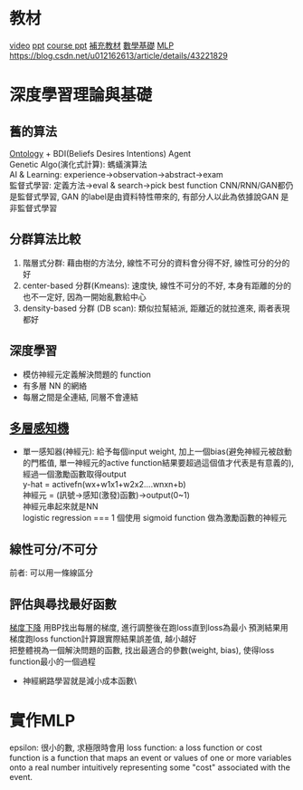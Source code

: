 # 教材
[video](https://www.youtube.com/watch?v=Bko-FyJGXlE&list=PL1f_B9coMEeC_tYQSo6SGRvYc-xqzctRV&index=2&t=0s)
[ppt](https://docs.google.com/presentation/d/1Wo0wjBoiyshOSRqNBm0Nrl18EVo-YSANTgj3rx_Q_MM/edit#slide=id.g5470969fcb_0_115)
[course ppt](https://drive.google.com/file/d/1F6Xz4b6iDR0iwsScEn_IqNM4gDXhCgDs/view)
[補充教材](https://www.youtube.com/watch?v=aircAruvnKk)
[數學基礎](https://medium.com/@chih.sheng.huang821/%E6%A9%9F%E5%99%A8%E5%AD%B8%E7%BF%92-%E5%9F%BA%E7%A4%8E%E6%95%B8%E5%AD%B8%E7%AF%87-%E4%B8%80-1c8337179ad6)
[MLP](https://medium.com/@chih.sheng.huang821/%E6%A9%9F%E5%99%A8%E5%AD%B8%E7%BF%92-%E5%9F%BA%E7%A4%8E%E6%95%B8%E5%AD%B8-%E4%BA%8C-%E6%A2%AF%E5%BA%A6%E4%B8%8B%E9%99%8D%E6%B3%95-gradient-descent-406e1fd001f)
https://blog.csdn.net/u012162613/article/details/43221829
# 深度學習理論與基礎
## 舊的算法
[Ontology](https://zh.wikipedia.org/wiki/本体_(信息科学)) + BDI(Beliefs Desires Intentions) Agent\
Genetic Algo(演化式計算): 螞蟻演算法\
AI & Learning: experience->observation->abstract->exam\
監督式學習: 定義方法->eval & search->pick best function
CNN/RNN/GAN都仍是監督式學習, GAN 的label是由資料特性帶來的, 有部分人以此為依據說GAN 是非監督式學習
## 分群算法比較
1. 階層式分群: 藉由樹的方法分, 線性不可分的資料會分得不好, 線性可分的分的好
2. center-based 分群(Kmeans): 速度快, 線性不可分的不好, 本身有距離的分的也不一定好, 因為一開始亂數給中心
3. density-based 分群
(DB scan): 類似拉幫結派, 距離近的就拉進來, 兩者表現都好
## 深度學習
* 模仿神經元定義解決問題的 function
* 有多層 NN 的網絡
* 每層之間是全連結, 同層不會連結
## [多層感知機](https://www.youtube.com/watch?time_continue=19&v=gYASL27Hn40)
* 單一感知器(神經元): 給予每個input weight, 加上一個bias(避免神經元被啟動的門檻值, 單一神經元的active function結果要超過這個值才代表是有意義的), 經過一個激勵函數取得output\
y-hat = activefn(wx+w1x1+w2x2....wnxn+b)\
神經元 = (訊號->感知(激發)函數)->output(0~1)\
神經元串起來就是NN\
logistic regression === 1 個使用 sigmoid function 做為激勵函數的神經元
<!-- ## XOR 問題 -->
## 線性可分/不可分
前者: 可以用一條線區分
## 評估與尋找最好函數
[梯度下降](https://www.youtube.com/watch?v=IHZwWFHWa-w)
用BP找出每層的梯度, 進行調整後在跑loss直到loss為最小
預測結果用梯度跑loss function計算跟實際結果誤差值, 越小越好\
把整體視為一個解決問題的函數, 找出最適合的參數(weight, bias), 使得loss function最小的一個過程
* 神經網路學習就是減小成本函數\

# 實作MLP
epsilon: 很小的數, 求極限時會用
loss function: a loss function or cost function is a function that maps an event or values
of one or more variables onto a real number intuitively representing some "cost"
associated with the event.
